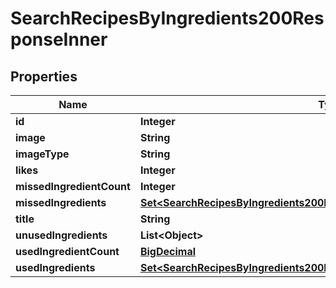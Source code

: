 

# SearchRecipesByIngredients200ResponseInner

## Properties

Name | Type | Description | Notes
------------ | ------------- | ------------- | -------------
**id** | **Integer** |  | 
**image** | **String** |  | 
**imageType** | **String** |  | 
**likes** | **Integer** |  | 
**missedIngredientCount** | **Integer** |  | 
**missedIngredients** | [**Set&lt;SearchRecipesByIngredients200ResponseInnerMissedIngredientsInner&gt;**](SearchRecipesByIngredients200ResponseInnerMissedIngredientsInner.md) |  | 
**title** | **String** |  | 
**unusedIngredients** | **List&lt;Object&gt;** |  | 
**usedIngredientCount** | [**BigDecimal**](BigDecimal.md) |  | 
**usedIngredients** | [**Set&lt;SearchRecipesByIngredients200ResponseInnerMissedIngredientsInner&gt;**](SearchRecipesByIngredients200ResponseInnerMissedIngredientsInner.md) |  | 




